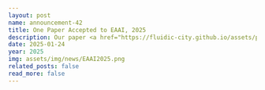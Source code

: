 ```yaml
---
layout: post
name: announcement-42
title: One Paper Accepted to EAAI, 2025
description: Our paper <a href="https://fluidic-city.github.io/assets/pdf/Liu2025eVTOL.pdf"> Reinforcement Learning Based Multi-Perspective Motion Planning of Manned Electric Vertical Take-off and Landing Vehicle in Urban Environment with Wind Fields</a> has been accepted to IEEE Engineering Applications of Artificial Intelligence (EAAI), 2025. Congratulations to all the authors!
date: 2025-01-24
year: 2025
img: assets/img/news/EAAI2025.png
related_posts: false
read_more: false
---
```

